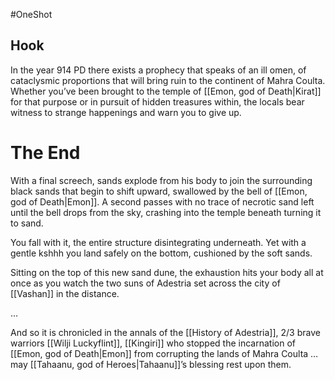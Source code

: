 #OneShot 

## Hook

In the year 914 PD there exists a prophecy that speaks of an ill omen, of cataclysmic proportions that will bring ruin to the continent of Mahra Coulta. Whether you’ve been brought to the temple of [[Emon, god of Death|Kirat]] for that purpose or in pursuit of hidden treasures within, the locals bear witness to strange happenings and warn you to give up.


# The End

With a final screech, sands explode from his body to join the surrounding black sands that begin to shift upward, swallowed by the bell of [[Emon, god of Death|Emon]]. A second passes with no trace of necrotic sand left until the bell drops from the sky, crashing into the temple beneath turning it to sand.

  
You fall with it, the entire structure disintegrating underneath. Yet with a gentle kshhh you land safely on the bottom, cushioned by the soft sands.

  

Sitting on the top of this new sand dune, the exhaustion hits your body all at once as you watch the two suns of Adestria set across the city of [[Vashan]] in the distance.

  

…

  

And so it is chronicled in the annals of the [[History of Adestria]], 2/3 brave warriors [[Wilji Luckyflint]], [[Kingiri]] who stopped the incarnation of [[Emon, god of Death|Emon]] from corrupting the lands of Mahra Coulta … may [[Tahaanu, god of Heroes|Tahaanu]]’s blessing rest upon them.